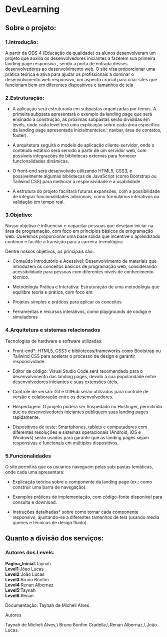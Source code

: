 ﻿# DevLearning
 
## Sobre o projeto:

### 1.Introdução:

A partir da ODS 4 (Educação de qualidade) os alunos desenvolveram um projeto que auxilia os desenvolvedores iniciantes a fazerem sua primeira landing page responsiva , sendo a porta de entrada desses desenvolvedores ao desenvolvimento web. O site visa proporcionar uma prática teórica e ativa para ajudar os profissionais a dominar o desenvolvimento web responsivo, um aspecto crucial para criar sites que funcionam bem em diferentes dispositivos e tamanhos de tela

### 2.Estruturação:

- A aplicação será estruturada em subpastas organizadas por temas. A primeira subpasta apresentará o exemplo da landing page que será ensinado a construção, as próximas subpastas serão divididas em levels, onde cada level terá uma explicação sobre cada área específica da landing page apresentada inicialmente(ex.: navbar, área de contatos, footer).
* A arquitetura seguirá o modelo de aplicação cliente-servidor, onde o conteúdo estático será servido a partir de um servidor web, com possíveis integrações de bibliotecas externas para fornecer funcionalidades dinâmicas.
+ O front-end será desenvolvido utilizando HTML5, CSS3, e possivelmente algumas bibliotecas de JavaScript (como Bootstrap ou Tailwind CSS) para melhorar a responsividade e a usabilidade.
- A estrutura do projeto facilitará futuras expansões, com a possibilidade de integrar funcionalidades adicionais, como formulários interativos ou validação em tempo real.


### 3.Objetivo:

Nosso objetivo é influenciar e capacitar pessoas que desejam iniciar na área de programação, com foco em princípios básicos de programação web. Queremos proporcionar uma base sólida que incentive o aprendizado contínuo e facilite a transição para a carreira tecnológica.

Dentre nossos objetivos, os principais são:

- Conteúdo Introdutório e Acessível: Desenvolvimento de materiais que introduzem os conceitos básicos de programação web, considerando acessibilidade para pessoas com diferentes níveis de conhecimento técnico.
* Metodologia Prática e Interativa: Estruturação de uma metodologia que equilibre teoria e prática, com foco em:
+ Projetos simples e práticos para aplicar os conceitos
- Ferramentas e recursos interativos, como playgrounds de código e simuladores


### 4.Arquitetura e sistemas relacionados

Tecnologias de hardware e software utilizadas:

- Front-end*: HTML5, CSS3 e bibliotecas/frameworks como Bootstrap ou Tailwind CSS para acelerar o processo de design e garantir responsividade.
* Editor de código: Visual Studio Code será recomendado para o desenvolvimento das landing pages, devido à sua popularidade entre desenvolvedores iniciantes e suas extensões úteis.
+ Controle de versão: Git e GitHub serão utilizados para controle de versão e colaboração entre os desenvolvedores.
- Hospedagem: O projeto poderá ser hospedado no Hostinger, permitindo que os desenvolvedores iniciantes publiquem suas landing pages rapidamente.
* Dispositivos de teste: Smartphones, tablets e computadores com diferentes resoluções e sistemas operacionais (Android, iOS e Windows) serão usados para garantir que as landing pages sejam responsivas e funcionais em múltiplos dispositivos.

### 5.Funcionalidades

O site permitirá que os usuários naveguem pelas sub-pastas temáticas, onde cada uma apresentará:

- Explicação teórica sobre o componente da landing page (ex.: como construir uma barra de navegação).
* Exemplos práticos de implementação, com código-fonte disponível para consulta e download.
+ Instruções detalhadas* sobre como tornar cada componente responsivo, ajustando-se a diferentes tamanhos de tela (usando media queries e técnicas de design fluido).

## Quanto a divisão dos serviços:


### Autores dos Levels:

**Pagina_Inicial**:Taynah\
**Level1**:Jõao Lucas\
**Level2**:João Lucas\
**Level3**:Bruno Bonfim\
**Level4**:Renan Albernaz\
**Level5**:Taynah\
**Level6**:Renan

Documentação: Taynah de Micheli Alves

Autores

Taynah de Micheli Alves,\ Bruno Bonfim Gradella,\  Renan Albernaz,\ João Lucas.
 
